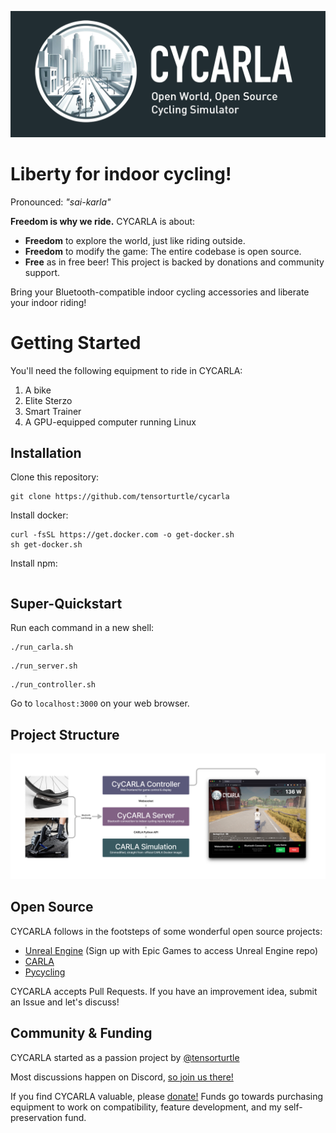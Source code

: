 ![banner](logo/cycarla-github-banner.png)

# Liberty for indoor cycling!

Pronounced: *"sai-karla"*

**Freedom is why we ride.** CYCARLA is about:

+ **Freedom** to explore the world, just like riding outside. 
+ **Freedom** to modify the game: The entire codebase is open source.
+ **Free** as in free beer! This project is backed by donations and community support.

Bring your Bluetooth-compatible indoor cycling accessories and liberate your indoor riding!

# Getting Started

You'll need the following equipment to ride in CYCARLA:

1. A bike
2. Elite Sterzo
3. Smart Trainer
4. A GPU-equipped computer running Linux

## Installation

Clone this repository:
```
git clone https://github.com/tensorturtle/cycarla
```

Install docker:
```
curl -fsSL https://get.docker.com -o get-docker.sh
sh get-docker.sh
```

Install npm:
```
```

## Super-Quickstart

Run each command in a new shell:
```
./run_carla.sh
```
```
./run_server.sh
```
```
./run_controller.sh
```

Go to `localhost:3000` on your web browser.

## Project Structure

![project-structure-diagram](graphics/CyCARLA-figmadiagram-1.png)

## Open Source

CYCARLA follows in the footsteps of some wonderful open source projects:
+ [Unreal Engine](https://github.com/EpicGames) (Sign up with Epic Games to access Unreal Engine repo)
+ [CARLA](https://github.com/carla-simulator/carla)
+ [Pycycling](https://github.com/zacharyedwardbull/pycycling)

CYCARLA accepts Pull Requests. If you have an improvement idea, submit an Issue and let's discuss!

## Community & Funding

CYCARLA started as a passion project by [@tensorturtle](https://github.com/tensorturtle)

Most discussions happen on Discord, [so join us there!]()

If you find CYCARLA valuable, please [donate!]() Funds go towards purchasing equipment to work on compatibility, feature development, and my self-preservation fund.



